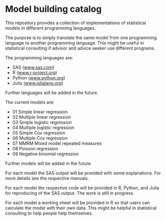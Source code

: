 # Model building catalog
This repository provides a collection of implementations of statistical models in different programming languages.

The purpose is to simply translate the same model from one programming language to another programming language. This might be useful in statistical consulting if advisor and advice seeker use different programs.

The programming languages are:

- SAS (www.sas.com)
- R (www.r-project.org)
- Python (www.python.org)
- Julia (www.julialang.org)

Further languages will be added in the future.

The current models are:

- 01 Simple linear regression
- 02 Multiple linear regression
- 03 Simple logistic regression
- 04 Multiple logistic regression
- 05 Simple Cox regression
- 06 Multiple Cox regression
- 07 MMRM Mixed model repeated measures
- 08 Poisson regression
- 09 Negative binomial regression 

Further models will be added in the future.

For each model the SAS output will be provided with some explanations. For more details see the respective manuals.

For each model the respective code will be provided in R, Python, and Julia for reproducing of the SAS output. The work is still in progress.

For each model a working sheet will be provided in R so that users can calculate the model with their own data. This might be helpful in statistical consulting to help people help themselves.

